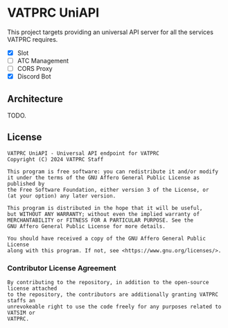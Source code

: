 # VATPRC UniAPI

This project targets providing an universal API server for all the services VATPRC requires.

- [x] Slot
- [ ] ATC Management
- [ ] CORS Proxy
- [x] Discord Bot

## Architecture

TODO.

## License

    VATPRC UniAPI - Universal API endpoint for VATPRC
    Copyright (C) 2024 VATPRC Staff

    This program is free software: you can redistribute it and/or modify
    it under the terms of the GNU Affero General Public License as published by
    the Free Software Foundation, either version 3 of the License, or
    (at your option) any later version.

    This program is distributed in the hope that it will be useful,
    but WITHOUT ANY WARRANTY; without even the implied warranty of
    MERCHANTABILITY or FITNESS FOR A PARTICULAR PURPOSE. See the
    GNU Affero General Public License for more details.

    You should have received a copy of the GNU Affero General Public License
    along with this program. If not, see <https://www.gnu.org/licenses/>.

### Contributor License Agreement

    By contributing to the repository, in addition to the open-source license attached
    to the repository, the contributors are additionally granting VATPRC staffs an
    unrevokeable right to use the code freely for any purposes related to VATSIM or
    VATPRC.
